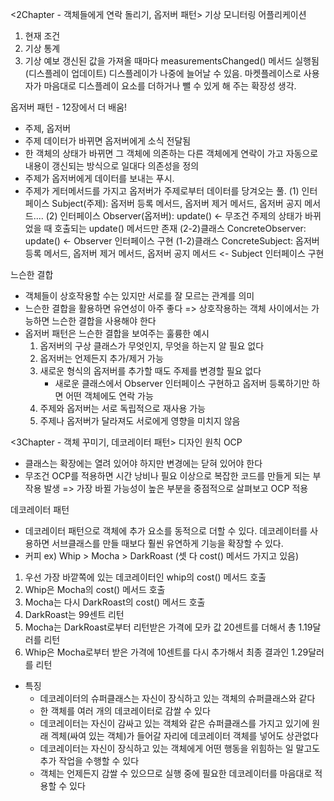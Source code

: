 <2Chapter - 객체들에게 연락 돌리기, 옵저버 패턴>
기상 모니터링 어플리케이션
1. 현재 조건
2. 기상 통계
3. 기상 예보
갱신된 값을 가져올 때마다 measurementsChanged() 메서드 실행됨 (디스플레이 업데이트)
디스플레이가 나중에 늘어날 수 있음. 마켓플레이스로 사용자가 마음대로 디스플레이 요소를 더하거나 뺄 수 있게 해 주는 확장성 생각. 

옵저버 패턴 - 12장에서 더 배움!
- 주제, 옵저버
- 주제 데이터가 바뀌면 옵저버에게 소식 전달됨
- 한 객체의 상태가 바뀌면 그 객체에 의존하는 다른 객체에게 연락이 가고 자동으로 내용이 갱신되는 방식으로 일대다 의존성을 정의
- 주제가 옵저버에게 데이터를 보내는 푸시.
- 주제가 게터메서드를 가지고 옵저버가 주제로부터 데이터를 당겨오는 풀.
(1) 인터페이스 Subject(주제): 옵저버 등록 메서드, 옵저버 제거 메서드, 옵저버 공지 메서드....
(2) 인터페이스 Observer(옵저버): update() <- 무조건 주제의 상태가 바뀌었을 때 호출되는 update() 메서드만 존재
(2-2)클래스 ConcreteObserver: update() <- Observer 인터페이스 구현
(1-2)클래스 ConcreteSubject: 옵저버 등록 메서드, 옵저버 제거 메서드, 옵저버 공지 메서드 <- Subject 인터페이스 구현

느슨한 결합
- 객체들이 상호작용할 수는 있지만 서로를 잘 모르는 관계를 의미
- 느슨한 결합을 활용하면 유연성이 아주 좋다
=> 상호작용하는 객체 사이에서는 가능하면 느슨한 결합을 사용해야 한다
- 옵저버 패턴은 느슨한 결합을 보여주는 훌륭한 예시
  1. 옵저버의 구상 클래스가 무엇인지, 무엇을 하는지 알 필요 없다
  2. 옵저버는 언제든지 추가/제거 가능
  3. 새로운 형식의 옵저버를 추가할 때도 주제를 변경할 필요 없다
	  - 새로운 클래스에서 Observer 인터페이스 구현하고 옵저버 등록하기만 하면 어떤 객체에도 연락 가능
  4. 주제와 옵저버는 서로 독립적으로 재사용 가능
  5. 주제나 옵저버가 달라져도 서로에게 영향을 미치지 않음

<3Chapter - 객체 꾸미기, 데코레이터 패턴>
디자인 원칙 OCP
- 클래스는 확장에는 열려 있어야 하지만 변경에는 닫혀 있어야 한다
- 무조건 OCP를 적용하면 시간 낭비나 필요 이상으로 복잡한 코드를 만들게 되는 부작용 발생
=> 가장 바뀔 가능성이 높은 부분을 중점적으로 살펴보고 OCP 적용

데코레이터 패턴
- 데코레이터 패턴으로 객체에 추가 요소를 동적으로 더할 수 있다. 데코레이터를 사용하면 서브클래스를 만들 때보다 훨씬 유연하게 기능을 확장할 수 있다.
- 커피 ex) Whip > Mocha > DarkRoast (셋 다 cost()  메서드 가지고 있음)
1. 우선 가장 바깥쪽에 있는 데코레이터인 whip의 cost() 메서드 호출
2. Whip은 Mocha의 cost() 메서드 호출
3. Mocha는 다시 DarkRoast의 cost() 메서드 호출
4. DarkRoast는 99센트 리턴
5. Mocha는 DarkRoast로부터 리턴받은 가격에 모카 값 20센트를 더해서 총 1.19달러를 리턴
6. Whip은 Mocha로부터 받은 가격에 10센트를 다시 추가해서 최종 결과인 1.29달러를 리턴
- 특징
  - 데코레이터의 슈퍼클래스는 자신이 장식하고 있는 객체의 슈퍼클래스와 같다
  - 한 객체를 여러 개의 데코레이터로 감쌀 수 있다
  - 데코레이터는 자신이 감싸고 있는 객체와 같은 슈퍼클래스를 가지고 있기에 원래 겍체(싸여 있는 객체)가 들어갈 자리에 데코레이터 객체를 넣어도 상관없다
  - 데코레이터는 자신이 장식하고 있는 객체에게 어떤 행동을 위힘하는 일 말고도 추가 작업을 수행할 수 있다
  - 객체는 언제든지 감쌀 수 있으므로 실행 중에 필요한 데코레이터를 마음대로 적용할 수 있다
